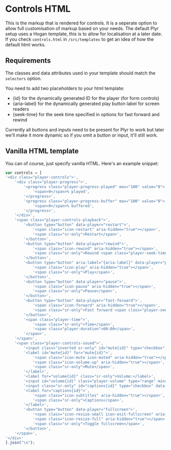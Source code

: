 # Controls HTML

This is the markup that is rendered for controls. It is a seperate option to allow full customisation of markup based on your needs. The default Plyr setup uses a Hogan template, this is to allow for localisation at a later date. If you check `controls.html` in `/src/templates` to get an idea of how the default html works.

## Requirements

The classes and data attributes used in your template should match the `selectors` option. 

You need to add two placeholders to your html template:

- {id} for the dynamically generated ID for the player (for form controls)
- {aria-label} for the dynamically generated play button label for screen readers
- {seek-time} for the seek time specified in options for fast forward and rewind

Currently all buttons and inputs need to be present for Plyr to work but later we'll make it more dynamic so if you omit a button or input, it'll still work. 

## Vanilla HTML template

You can of course, just specify vanilla HTML. Here's an example snippet:

```javascript
var controls = [
'<div class="player-controls">',
	'<div class="player-progress">',
		'<progress class="player-progress-played" max="100" value="0">',
			'<span>0</span>% played',
		'</progress>',
		'<progress class="player-progress-buffer" max="100" value="0">',
			'<span>0</span>% buffered',
		'</progress>',
	'</div>',
	'<span class="player-controls-playback">',
		'<button type="button" data-player="restart">',
			'<span class="icon-restart" aria-hidden="true"></span>',
			'<span class="sr-only">Restart</span>',
		'</button>',
		'<button type="button" data-player="rewind">',
			'<span class="icon-rewind" aria-hidden="true"></span>',
			'<span class="sr-only">Rewind <span class="player-seek-time">{seek_time}</span> seconds</span>',
		'</button>',
		'<button type="button" aria-label="{aria-label}" data-player="play">',
			'<span class="icon-play" aria-hidden="true"></span>',
			'<span class="sr-only">Play</span>',
		'</button>',
		'<button type="button" data-player="pause">',
			'<span class="icon-pause" aria-hidden="true"></span>',
			'<span class="sr-only">Pause</span>',
		'</button>',
		'<button type="button" data-player="fast-forward">',
			'<span class="icon-forward" aria-hidden="true"></span>',
			'<span class="sr-only">Fast forward <span class="player-seek-time">{seek_time}</span> seconds</span>',
		'</button>',
		'<span class="player-time">',
			'<span class="sr-only">Time</span>',
			'<span class="player-duration">00:00</span>',
		'</span>',
	'</span>',
	'<span class="player-controls-sound">',
		'<input class="inverted sr-only" id="mute{id}" type="checkbox" data-player="mute">',
		'<label id="mute{id}" for="mute{id}">',
			'<span class="icon-mute icon-muted" aria-hidden="true"></span>',
			'<span class="icon-volume-up" aria-hidden="true"></span>',
			'<span class="sr-only">Mute</span>',
		'</label>',
		'<label for="volume{id}" class="sr-only">Volume:</label>',
		'<input id="volume{id}" class="player-volume" type="range" min="0" max="10" value="5" data-player="volume">',
		'<input class="sr-only" id="captions{id}" type="checkbox" data-player="captions">',
		'<label for="captions{id}">',
			'<span class="icon-subtitles" aria-hidden="true"></span>',
			'<span class="sr-only">Captions</span>',
		'</label>',
		'<button type="button" data-player="fullscreen">',
			'<span class="icon-resize-small icon-exit-fullscreen" aria-hidden="true"></span>',
			'<span class="icon-resize-full" aria-hidden="true"></span>',
			'<span class="sr-only">Toggle fullscreen</span>',
		'</button>',
	'</span>',
'</div>'
].join("\n");
```